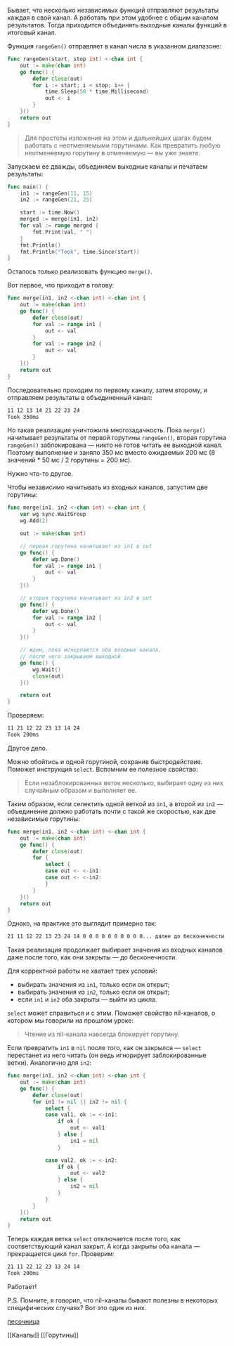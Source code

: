 Бывает, что несколько независимых функций отправляют результаты каждая в свой канал. А работать при этом удобнее с общим каналом результатов. Тогда приходится объединять выходные каналы функций в итоговый канал.

Функция `rangeGen()` отправляет в канал числа в указанном диапазоне:

```go
func rangeGen(start, stop int) <-chan int {
    out := make(chan int)
    go func() {
        defer close(out)
        for i := start; i < stop; i++ {
            time.Sleep(50 * time.Millisecond)
            out <- i
        }
    }()
    return out
}
```

> Для простоты изложения на этом и дальнейших шагах будем работать с неотменяемыми горутинами. Как превратить любую неотменяемую горутину в отменяемую — вы уже знаете.

Запускаем ее дважды, объединяем выходные каналы и печатаем результаты:

```go
func main() {
    in1 := rangeGen(11, 15)
    in2 := rangeGen(21, 25)

    start := time.Now()
    merged := merge(in1, in2)
    for val := range merged {
        fmt.Print(val, " ")
    }
    fmt.Println()
    fmt.Println("Took", time.Since(start))
}
```

Осталось только реализовать функцию `merge()`.

Вот первое, что приходит в голову:

```go
func merge(in1, in2 <-chan int) <-chan int {
    out := make(chan int)
    go func() {
        defer close(out)
        for val := range in1 {
            out <- val
        }
        for val := range in2 {
            out <- val
        }
    }()
    return out
}
```

Последовательно проходим по первому каналу, затем второму, и отправляем результаты в объединенный канал:

```bash
11 12 13 14 21 22 23 24
Took 350ms
```

Но такая реализация уничтожила многозадачность. Пока `merge()` начитывает результаты от первой горутины `rangeGen()`, вторая горутина `rangeGen()` заблокирована — никто не готов читать ее выходной канал. Поэтому выполнение и заняло 350 мс вместо ожидаемых 200 мс (8 значений * 50 мс / 2 горутины = 200 мс).

Нужно что-то другое.

Чтобы независимо начитывать из входных каналов, запустим две горутины:

```go
func merge(in1, in2 <-chan int) <-chan int {
    var wg sync.WaitGroup
    wg.Add(2)

    out := make(chan int)

    // первая горутина начитывает из in1 в out
    go func() {
        defer wg.Done()
        for val := range in1 {
            out <- val
        }
    }()

    // вторая горутина начитывает из in2 в out
    go func() {
        defer wg.Done()
        for val := range in2 {
            out <- val
        }
    }()

    // ждем, пока исчерпаются оба входных канала,
    // после чего закрываем выходной
    go func() {
        wg.Wait()
        close(out)
    }()

    return out
}
```

Проверяем:

```bash
11 21 12 22 23 13 14 24 
Took 200ms
```

Другое дело.

Можно обойтись и одной горутиной, сохранив быстродействие. Поможет инструкция `select`. Вспомним ее полезное свойство:

> Если незаблокированных веток несколько, выбирает одну из них случайным образом и выполняет ее.

Таким образом, если селектить одной веткой из `in1`, а второй из `in2` — объединение должно работать почти с такой же скоростью, как две независимые горутины:

```go
func merge(in1, in2 <-chan int) <-chan int {
    out := make(chan int)
    go func() {
        defer close(out)
        for {
            select {
            case out <- <-in1:
            case out <- <-in2:
            }
        }
    }()
    return out
}
```

Однако, на практике это выглядит примерно так:

```bash
21 11 12 22 13 23 24 14 0 0 0 0 0 0 0 0 0 0... далее до бесконечности
```

Такая реализация продолжает выбирает значения из входных каналов даже после того, как они закрыты — до бесконечности.

Для корректной работы не хватает трех условий:

-   выбирать значения из `in1`, только если он открыт;
-   выбирать значения из `in2`, только если он открыт;
-   если `in1` и `in2` оба закрыты — выйти из цикла.

`select` может справиться и с этим. Поможет свойство nil-каналов, о котором мы говорили на прошлом уроке:

> Чтение из nil-канала навсегда блокирует горутину.

Если превратить `in1` в `nil` после того, как он закрылся — `select` перестанет из него читать (он ведь игнорирует заблокированные ветки). Аналогично для `in2`:

```go
func merge(in1, in2 <-chan int) <-chan int {
    out := make(chan int)
    go func() {
        defer close(out)
        for in1 != nil || in2 != nil {
            select {
            case val1, ok := <-in1:
                if ok {
                    out <- val1
                } else {
                    in1 = nil
                }

            case val2, ok := <-in2:
                if ok {
                    out <- val2
                } else {
                    in2 = nil
                }
            }
        }
    }()
    return out
}
```

Теперь каждая ветка `select` отключается после того, как соответствующий канал закрыт. А когда закрыты оба канала — прекращается цикл `for`. Проверим:

```bash
21 11 22 12 23 13 24 14 
Took 200ms
```

Работает!

P.S. Помните, я говорил, что nil-каналы бывают полезны в некоторых специфических случаях? Вот это один из них.

[песочница](https://go.dev/play/p/CfTplvTQynk)

[[Каналы]] [[Горутины]]